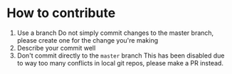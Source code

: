 # How to contribute

1. Use a branch
Do not simply commit changes to the master branch, please create one for the change you're making
2. Describe your commit well
3. Don't commit directly to the `master` branch
This has been disabled due to way too many conflicts in local git repos, please make a PR instead.